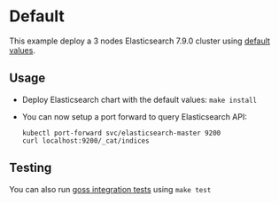 # Default

This example deploy a 3 nodes Elasticsearch 7.9.0 cluster using
[default values][].


## Usage

* Deploy Elasticsearch chart with the default values: `make install`

* You can now setup a port forward to query Elasticsearch API:

  ```
  kubectl port-forward svc/elasticsearch-master 9200
  curl localhost:9200/_cat/indices
  ```


## Testing

You can also run [goss integration tests][] using `make test`


[goss integration tests]: https://github.com/elastic/helm-charts/tree/7.9/elasticsearch/examples/default/test/goss.yaml
[default values]: https://github.com/elastic/helm-charts/tree/7.9/elasticsearch/values.yaml
